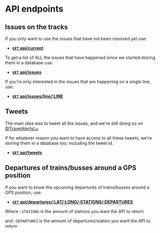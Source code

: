 # API endpoints

## Issues on the tracks
If you only want to use the issues that have not been resolved yet use:

- **[<code>GET</code> api/current](http://travelalerts.lu/api/current/)**

To get a list of ALL the issues that have happened since we started storing them in a database use:

- **[<code>GET</code> api/issues](http://travelalerts.lu/api/issues/)**

If you're only interested in the issues that are happening on a single line, use:

- **[<code>GET</code> api/issues/line/:LINE](http://travelalerts.lu/api/issues/line/60/)**

## Tweets

The main idea was to tweet all the issues, and we're still doing so on [@TravelAlertsLu](https://twitter.com/TravelAlertsLu)

If for whatever reason you want to have access to all these tweets, we're storing them in a database too, including the tweet id.

- **[<code>GET</code> api/tweets](http://travelalerts.lu/api/tweets/)**

## Departures of trains/busses around a GPS position

If you want to know the upcoming departures of trains/busses around a GPS position, use:

- **[<code>GET</code> api/departures/:LAT/:LONG/:STATIONS/:DEPARTURES](http://travelalerts.lu/api/departures/49.60/6.24/1/5)**

Where <code>:STATIONS</code> is the amount of stations you want the API to return

and <code>:DEPARTURES</code> is the amount of departures/station you want the API to return
